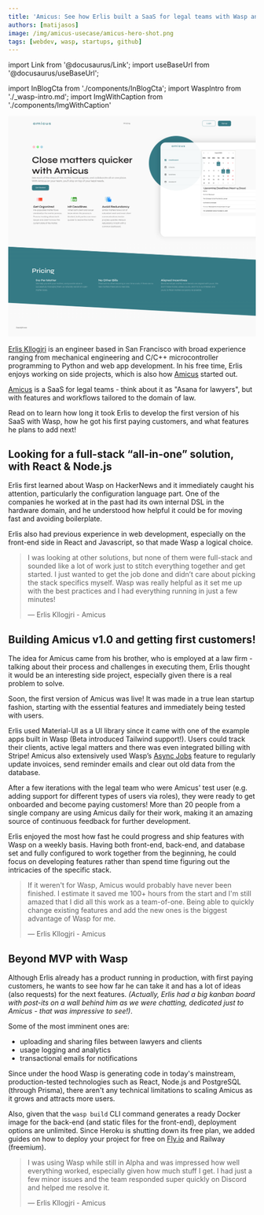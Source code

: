 ```yaml
---
title: 'Amicus: See how Erlis built a SaaS for legal teams with Wasp and got first paying customers!'
authors: [matijasos]
image: /img/amicus-usecase/amicus-hero-shot.png
tags: [webdev, wasp, startups, github]
---
```


import Link from '@docusaurus/Link';
import useBaseUrl from '@docusaurus/useBaseUrl';

import InBlogCta from './components/InBlogCta';
import WaspIntro from './_wasp-intro.md';
import ImgWithCaption from './components/ImgWithCaption'


![amicus hero shot](../static/img/amicus-usecase/amicus-hero-shot.png)


[Erlis Kllogjri](https://github.com/ErlisK) is an engineer based in San Francisco with broad experience ranging from mechanical engineering and C/C++ microcontroller programming to Python and web app development. In his free time, Erlis enjoys working on side projects, which is also how [Amicus](https://www.amicus.work/) started out.

[Amicus](https://www.amicus.work/) is a SaaS for legal teams - think about it as "Asana for lawyers", but with features and workflows tailored to the domain of law.

Read on to learn how long it took Erlis to develop the first version of his SaaS with Wasp, how he got his first paying customers, and what features he plans to add next!

<!--truncate-->

## Looking for a full-stack “all-in-one” solution, with React & Node.js

Erlis first learned about Wasp on HackerNews and it immediately caught his attention, particularly the configuration language part. One of the companies he worked at in the past had its own internal DSL in the hardware domain, and he understood how helpful it could be for moving fast and avoiding boilerplate.

Erlis also had previous experience in web development, especially on the front-end side in React and Javascript, so that made Wasp a logical choice.

> I was looking at other solutions, but none of them were full-stack and sounded like a lot of work just to stitch everything together and get started. I just wanted to get the job done and didn’t care about picking the stack specifics myself. Wasp was really helpful as it set me up with the best practices and I had everything running in just a few minutes!
>
> — Erlis Kllogjri - Amicus

## Building Amicus v1.0 and getting first customers!

The idea for Amicus came from his brother, who is employed at a law firm - talking about their process and challenges in executing them, Erlis thought it would be an interesting side project, especially given there is a real problem to solve.

Soon, the first version of Amicus was live! It was made in a true lean startup fashion, starting with the essential features and immediately being tested with users.

<ImgWithCaption
    alt="Amicus's dashboard"
    source="img/amicus-usecase/amicus-dashboard.png"
    caption="Amicus's dashboard, using Material-UI"
/>

Erlis used Material-UI as a UI library since it came with one of the example apps built in Wasp (Beta introduced Tailwind support!). Users could track their clients, active legal matters and there was even integrated billing with Stripe! Amicus also extensively used Wasp’s [Async Jobs](https://wasp-lang.dev/blog/2022/06/15/jobs-feature-announcement) feature to regularly update invoices, send reminder emails and clear out old data from the database.

After a few iterations with the legal team who were Amicus' test user (e.g. adding support for different types of users via roles), they were ready to get onboarded and become paying customers! More than 20 people from a single company are using Amicus daily for their work, making it an amazing source of continuous feedback for further development.

Erlis enjoyed the most how fast he could progress and ship features with Wasp on a weekly basis. Having both front-end, back-end, and database set and fully configured to work together from the beginning, he could focus on developing features rather than spend time figuring out the intricacies of the specific stack.

> If it weren't for Wasp, Amicus would probably have never been finished. I estimate it saved me 100+ hours from the start and I'm still amazed that I did all this work as a team-of-one. Being able to quickly change existing features and add the new ones is the biggest advantage of Wasp for me.
>
> — Erlis Kllogjri - Amicus

## Beyond MVP with Wasp

Although Erlis already has a product running in production, with first paying customers, he wants to see how far he can take it and has a lot of ideas (also requests) for the next features. *(Actually, Erlis had a big kanban board with post-its on a wall behind him as we were chatting, dedicated just to Amicus - that was impressive to see!)*. 

Some of the most imminent ones are:

- uploading and sharing files between lawyers and clients
- usage logging and analytics
- transactional emails for notifications

Since under the hood Wasp is generating code in today's mainstream, production-tested technologies such as React, Node.js and PostgreSQL (through Prisma), there aren't any technical limitations to scaling Amicus as it grows and attracts more users.

Also, given that the `wasp build` CLI command generates a ready Docker image for the back-end (and static files for the front-end), deployment options are unlimited. Since Heroku is shutting down its free plan, we added guides on how to deploy your project for free on [Fly.io](http://Fly.io) and Railway (freemium).

> I was using Wasp while still in Alpha and was impressed how well everything worked, especially given how much stuff I get. I had just a few minor issues and the team responded super quickly on Discord and helped me resolve it.
>
> — Erlis Kllogjri - Amicus
